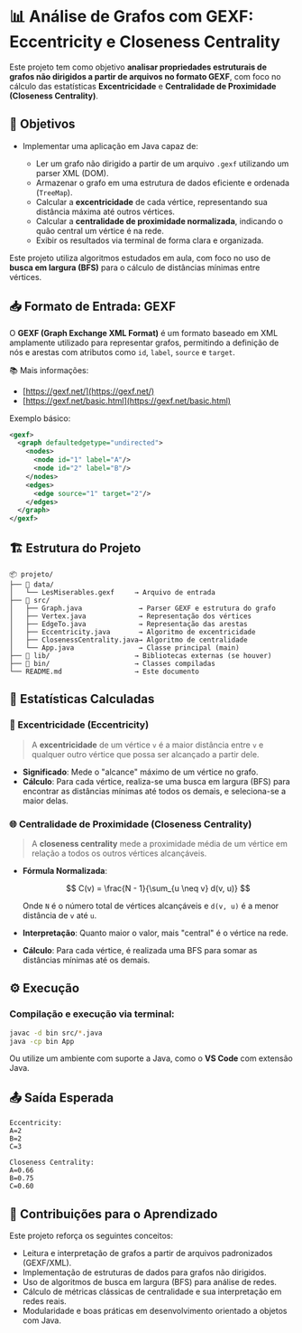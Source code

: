 # 📊 Análise de Grafos com GEXF: Eccentricity e Closeness Centrality

Este projeto tem como objetivo **analisar propriedades estruturais de grafos não dirigidos a partir de arquivos no formato GEXF**, com foco no cálculo das estatísticas **Excentricidade** e **Centralidade de Proximidade (Closeness Centrality)**.


## 🎯 Objetivos

* Implementar uma aplicação em Java capaz de:

  * Ler um grafo não dirigido a partir de um arquivo `.gexf` utilizando um parser XML (DOM).
  * Armazenar o grafo em uma estrutura de dados eficiente e ordenada (`TreeMap`).
  * Calcular a **excentricidade** de cada vértice, representando sua distância máxima até outros vértices.
  * Calcular a **centralidade de proximidade normalizada**, indicando o quão central um vértice é na rede.
  * Exibir os resultados via terminal de forma clara e organizada.

Este projeto utiliza algoritmos estudados em aula, com foco no uso de **busca em largura (BFS)** para o cálculo de distâncias mínimas entre vértices.


## 📥 Formato de Entrada: GEXF

O **GEXF (Graph Exchange XML Format)** é um formato baseado em XML amplamente utilizado para representar grafos, permitindo a definição de nós e arestas com atributos como `id`, `label`, `source` e `target`.

📚 Mais informações:

* [https://gexf.net/](https://gexf.net/)
* [https://gexf.net/basic.html](https://gexf.net/basic.html)

Exemplo básico:

```xml
<gexf>
  <graph defaultedgetype="undirected">
    <nodes>
      <node id="1" label="A"/>
      <node id="2" label="B"/>
    </nodes>
    <edges>
      <edge source="1" target="2"/>
    </edges>
  </graph>
</gexf>
```


## 🏗️ Estrutura do Projeto

```
📦 projeto/
├── 📁 data/
│   └── LesMiserables.gexf     → Arquivo de entrada
├── 📁 src/
│   ├── Graph.java              → Parser GEXF e estrutura do grafo
│   ├── Vertex.java             → Representação dos vértices
│   ├── EdgeTo.java             → Representação das arestas
│   ├── Eccentricity.java       → Algoritmo de excentricidade
│   ├── ClosenessCentrality.java→ Algoritmo de centralidade
│   └── App.java                → Classe principal (main)
├── 📁 lib/                     → Bibliotecas externas (se houver)
├── 📁 bin/                     → Classes compiladas
└── README.md                  → Este documento
```


## 🧮 Estatísticas Calculadas

### 📏 Excentricidade (Eccentricity)

> A **excentricidade** de um vértice `v` é a maior distância entre `v` e qualquer outro vértice que possa ser alcançado a partir dele.

* **Significado**: Mede o "alcance" máximo de um vértice no grafo.
* **Cálculo**: Para cada vértice, realiza-se uma busca em largura (BFS) para encontrar as distâncias mínimas até todos os demais, e seleciona-se a maior delas.

### 🌐 Centralidade de Proximidade (Closeness Centrality)

> A **closeness centrality** mede a proximidade média de um vértice em relação a todos os outros vértices alcançáveis.

* **Fórmula Normalizada**:

  $$
  C(v) = \frac{N - 1}{\sum_{u \neq v} d(v, u)}
  $$

  Onde `N` é o número total de vértices alcançáveis e `d(v, u)` é a menor distância de `v` até `u`.

* **Interpretação**: Quanto maior o valor, mais "central" é o vértice na rede.

* **Cálculo**: Para cada vértice, é realizada uma BFS para somar as distâncias mínimas até os demais.


## ⚙️ Execução

### Compilação e execução via terminal:

```bash
javac -d bin src/*.java
java -cp bin App
```

Ou utilize um ambiente com suporte a Java, como o **VS Code** com extensão Java.


## 📤 Saída Esperada

```
Eccentricity:
A=2
B=2
C=3

Closeness Centrality:
A=0.66
B=0.75
C=0.60
```


## 🧠 Contribuições para o Aprendizado

Este projeto reforça os seguintes conceitos:

* Leitura e interpretação de grafos a partir de arquivos padronizados (GEXF/XML).
* Implementação de estruturas de dados para grafos não dirigidos.
* Uso de algoritmos de busca em largura (BFS) para análise de redes.
* Cálculo de métricas clássicas de centralidade e sua interpretação em redes reais.
* Modularidade e boas práticas em desenvolvimento orientado a objetos com Java.
